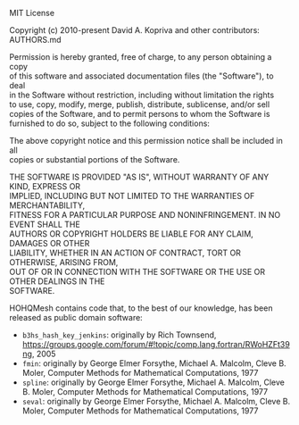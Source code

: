MIT License

Copyright (c) 2010-present David A. Kopriva and other contributors: AUTHORS.md

Permission is hereby granted, free of charge, to any person obtaining a copy  
of this software and associated documentation files (the "Software"), to deal  
in the Software without restriction, including without limitation the rights  
to use, copy, modify, merge, publish, distribute, sublicense, and/or sell  
copies of the Software, and to permit persons to whom the Software is  
furnished to do so, subject to the following conditions:

The above copyright notice and this permission notice shall be included in all  
copies or substantial portions of the Software.

THE SOFTWARE IS PROVIDED "AS IS", WITHOUT WARRANTY OF ANY KIND, EXPRESS OR  
IMPLIED, INCLUDING BUT NOT LIMITED TO THE WARRANTIES OF MERCHANTABILITY,  
FITNESS FOR A PARTICULAR PURPOSE AND NONINFRINGEMENT. IN NO EVENT SHALL THE  
AUTHORS OR COPYRIGHT HOLDERS BE LIABLE FOR ANY CLAIM, DAMAGES OR OTHER  
LIABILITY, WHETHER IN AN ACTION OF CONTRACT, TORT OR OTHERWISE, ARISING FROM,  
OUT OF OR IN CONNECTION WITH THE SOFTWARE OR THE USE OR OTHER DEALINGS IN THE  
SOFTWARE.

HOHQMesh contains code that, to the best of our knowledge, has been released as
public domain software:
* `b3hs_hash_key_jenkins`: originally by Rich Townsend, https://groups.google.com/forum/#!topic/comp.lang.fortran/RWoHZFt39ng, 2005
* `fmin`: originally by George Elmer Forsythe, Michael A. Malcolm, Cleve B. Moler, Computer Methods for Mathematical Computations, 1977
* `spline`: originally by George Elmer Forsythe, Michael A. Malcolm, Cleve B. Moler, Computer Methods for Mathematical Computations, 1977
* `seval`: originally by George Elmer Forsythe, Michael A. Malcolm, Cleve B. Moler, Computer Methods for Mathematical Computations, 1977
